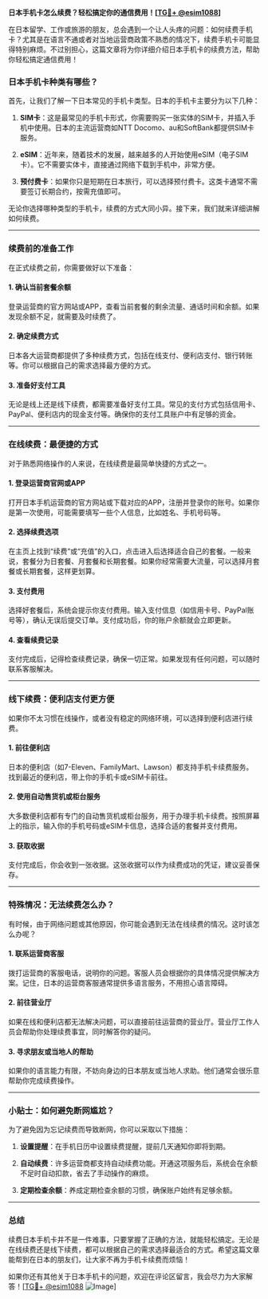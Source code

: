 **日本手机卡怎么续费？轻松搞定你的通信费用！[[TG💪+ @esim1088](https://t.me/s/esim1088)]**

在日本留学、工作或旅游的朋友，总会遇到一个让人头疼的问题：如何续费手机卡？尤其是在语言不通或者对当地运营商政策不熟悉的情况下，续费手机卡可能显得特别麻烦。不过别担心，这篇文章将为你详细介绍日本手机卡的续费方法，帮助你轻松搞定通信费用！

### 日本手机卡种类有哪些？

首先，让我们了解一下日本常见的手机卡类型。日本的手机卡主要分为以下几种：

1. **SIM卡**：这是最常见的手机卡形式，你需要购买一张实体的SIM卡，并插入手机中使用。日本的主流运营商如NTT Docomo、au和SoftBank都提供SIM卡服务。
   
2. **eSIM**：近年来，随着技术的发展，越来越多的人开始使用eSIM（电子SIM卡）。它不需要实体卡，直接通过网络下载到手机中，非常方便。

3. **预付费卡**：如果你只是短期在日本旅行，可以选择预付费卡。这类卡通常不需要签订长期合约，按需充值即可。

无论你选择哪种类型的手机卡，续费的方式大同小异。接下来，我们就来详细讲解如何续费。

---

### 续费前的准备工作

在正式续费之前，你需要做好以下准备：

#### 1. 确认当前套餐余额
登录运营商的官方网站或APP，查看当前套餐的剩余流量、通话时间和余额。如果发现余额不足，就需要及时续费了。

#### 2. 确定续费方式
日本各大运营商都提供了多种续费方式，包括在线支付、便利店支付、银行转账等。你可以根据自己的需求选择最方便的方式。

#### 3. 准备好支付工具
无论是线上还是线下续费，都需要准备好支付工具。常见的支付方式包括信用卡、PayPal、便利店内的现金支付等。确保你的支付工具账户中有足够的资金。

---

### 在线续费：最便捷的方式

对于熟悉网络操作的人来说，在线续费是最简单快捷的方式之一。

#### 1. 登录运营商官网或APP
打开日本手机运营商的官方网站或下载对应的APP，注册并登录你的账号。如果你是第一次使用，可能需要填写一些个人信息，比如姓名、手机号码等。

#### 2. 选择续费选项
在主页上找到“续费”或“充值”的入口，点击进入后选择适合自己的套餐。一般来说，套餐分为日套餐、月套餐和长期套餐。如果你经常需要大流量，可以选择月套餐或长期套餐，这样更划算。

#### 3. 支付费用
选择好套餐后，系统会提示你支付费用。输入支付信息（如信用卡号、PayPal账号等），确认无误后提交订单。支付成功后，你的账户余额就会立即更新。

#### 4. 查看续费记录
支付完成后，记得检查续费记录，确保一切正常。如果发现有任何问题，可以随时联系客服解决。

---

### 线下续费：便利店支付更方便

如果你不太习惯在线操作，或者没有稳定的网络环境，可以选择到便利店进行续费。

#### 1. 前往便利店
日本的便利店（如7-Eleven、FamilyMart、Lawson）都支持手机卡续费服务。找到最近的便利店，带上你的手机卡或eSIM卡前往。

#### 2. 使用自动售货机或柜台服务
大多数便利店都有专门的自动售货机或柜台服务，用于办理手机卡续费。按照屏幕上的指示，输入你的手机号码或eSIM卡信息，选择合适的套餐并支付费用。

#### 3. 获取收据
支付完成后，你会收到一张收据。这张收据可以作为续费成功的凭证，建议妥善保存。

---

### 特殊情况：无法续费怎么办？

有时候，由于网络问题或其他原因，你可能会遇到无法在线续费的情况。这时该怎么办呢？

#### 1. 联系运营商客服
拨打运营商的客服电话，说明你的问题。客服人员会根据你的具体情况提供解决方案。记住，日本的运营商客服通常提供多语言服务，不用担心语言障碍。

#### 2. 前往营业厅
如果在线和便利店都无法解决问题，可以直接前往运营商的营业厅。营业厅工作人员会帮助你处理续费事宜，同时解答你的疑问。

#### 3. 寻求朋友或当地人的帮助
如果你的语言能力有限，不妨向身边的日本朋友或当地人求助。他们通常会很乐意帮助你完成续费操作。

---

### 小贴士：如何避免断网尴尬？

为了避免因为忘记续费而导致断网，你可以采取以下措施：

1. **设置提醒**：在手机日历中设置续费提醒，提前几天通知你即将到期。
   
2. **自动续费**：许多运营商都支持自动续费功能。开通这项服务后，系统会在余额不足时自动扣款，省去了手动操作的麻烦。

3. **定期检查余额**：养成定期检查余额的习惯，确保账户始终有足够余额。

---

### 总结

续费日本手机卡并不是一件难事，只要掌握了正确的方法，就能轻松搞定。无论是在线续费还是线下续费，都可以根据自己的需求选择最适合的方式。希望这篇文章能帮到在日本的朋友们，让大家不再为手机卡续费而烦恼！

如果你还有其他关于日本手机卡的问题，欢迎在评论区留言，我会尽力为大家解答！[[TG💪+ @esim1088](https://t.me/s/esim1088) ![Image](https://i.postimg.cc/4NQfJmqS/Snipaste-2025-05-13-00-14-12.png)]